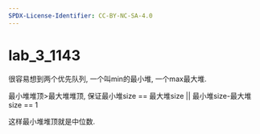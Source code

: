 ```yaml
---
SPDX-License-Identifier: CC-BY-NC-SA-4.0
---
```


# lab_3_1143

很容易想到两个优先队列, 一个叫min的最小堆, 一个max最大堆.

最小堆堆顶>最大堆堆顶, 保证最小堆size == 最大堆size || 最小堆size-最大堆size == 1

这样最小堆堆顶就是中位数.
